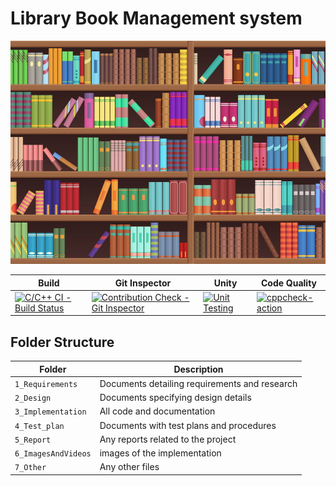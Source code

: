 # Library Book Management system
![Banner](https://github.com/nikhilsai992/Miniproject_C/blob/3b000926f63b005417670724ebb0fd2d3701722e/1_Requirements/real%20library.jpg)


Build | Git Inspector | Unity | Code Quality
|---------|------------|-----------|----------------
[![C/C++ CI - Build Status](https://github.com/nikhilsai992/Miniproject_C/actions/workflows/c-build.yml/badge.svg)](https://github.com/nikhilsai992/Miniproject_C/actions/workflows/c-build.yml)|[![Contribution Check - Git Inspector](https://github.com/nikhilsai992/Miniproject_C/actions/workflows/gitinspector.yml/badge.svg)](https://github.com/nikhilsai992/Miniproject_C/actions/workflows/gitinspector.yml)|[![Unit Testing](https://github.com/nikhilsai992/Miniproject_C/actions/workflows/unit-test.yml/badge.svg)](https://github.com/nikhilsai992/Miniproject_C/actions/workflows/unit-test.yml)|[![cppcheck-action](https://github.com/nikhilsai992/Miniproject_C/actions/workflows/cppcheck.yml/badge.svg)](https://github.com/nikhilsai992/Miniproject_C/actions/workflows/cppcheck.yml)|


## Folder Structure
Folder             | Description
-------------------| -----------------------------------------
`1_Requirements`   | Documents detailing requirements and research
`2_Design`         | Documents specifying design details
`3_Implementation` | All code and documentation
`4_Test_plan`      | Documents with test plans and procedures
`5_Report`         | Any reports related to the project
`6_ImagesAndVideos`| images of the implementation
`7_Other`          | Any other files
